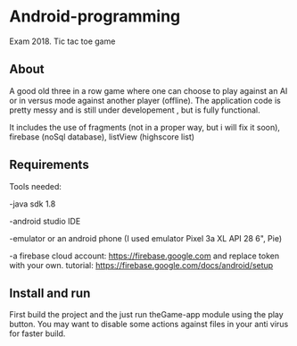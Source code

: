 # Android-programming
Exam 2018. Tic tac toe game 

## About
A good old three in a row game where one can choose to play against an AI or in versus mode against another player (offline).
The application code is pretty  messy and is still under developement , but is fully functional.

It includes the use of fragments (not in a proper way, but i will fix it soon),  firebase (noSql database), listView (highscore list)   

## Requirements
Tools needed: 

-java sdk 1.8

-android studio IDE

-emulator or an android phone (I used emulator Pixel 3a XL API 28 6", Pie)

-a firebase cloud account: https://firebase.google.com and replace token with your own.
tutorial:  https://firebase.google.com/docs/android/setup


## Install and run
First build the project and the just run theGame-app module using the play button. You may want to disable some actions against files in your anti virus for faster build.  

